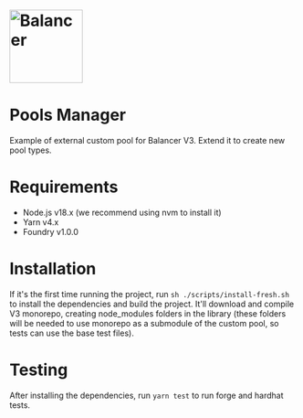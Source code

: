 
# <img src="logo.svg" alt="Balancer" height="128px">

# Pools Manager
Example of external custom pool for Balancer V3. Extend it to create new pool types.

# Requirements

- Node.js v18.x (we recommend using nvm to install it)
- Yarn v4.x
- Foundry v1.0.0

# Installation

If it's the first time running the project, run `sh ./scripts/install-fresh.sh` to install the dependencies and build the project. It'll download and compile V3 monorepo, creating node_modules folders in the library (these folders will be needed to use monorepo as a submodule of the custom pool, so tests can use the base test files).

# Testing

After installing the dependencies, run `yarn test` to run forge and hardhat tests.
